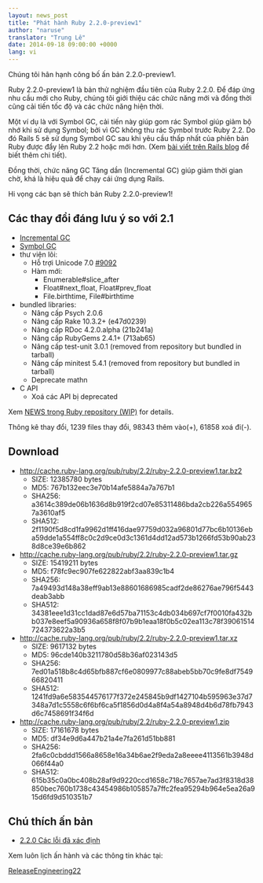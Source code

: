 ```yaml
---
layout: news_post
title: "Phát hành Ruby 2.2.0-preview1"
author: "naruse"
translator: "Trung Lê"
date: 2014-09-18 09:00:00 +0000
lang: vi
---
```


Chúng tôi hân hạnh công bố ấn bản 2.2.0-preview1.

Ruby 2.2.0-preview1 là bản thử nghiệm đầu tiên của Ruby 2.2.0.
Để đáp ứng nhu cầu mới cho Ruby, chúng tôi giới thiệu các chức năng mới và đồng thời
cũng cải tiến tốc độ và các chức năng hiện thời.

Một ví dụ là với Symbol GC, cải tiến này giúp gom rác Symbol giúp giảm
bộ nhớ khi sử dụng Symbol; bởi vì GC không thu rác Symbol trước Ruby 2.2.
Do đó Rails 5 sẽ sử dụng Symbol GC sau khi yêu cầu thấp nhất của phiên
bản Ruby được đẩy lên Ruby 2.2 hoặc mới hơn.
(Xem [bài viết trên Rails blog](http://weblog.rubyonrails.org/2014/8/20/Rails-4-2-beta1/) để biết thêm chi tiết).

Đồng thời, chức năng GC Tăng dần (Incremental GC) giúp giảm thời gian
chờ, khá là hiệu quả để chạy cái ứng dụng Rails.

Hi vọng các bạn sẽ thích bản Ruby 2.2.0-preview1!

## Các thay đổi đáng lưu ý so với 2.1

* [Incremental GC](https://bugs.ruby-lang.org/issues/10137)
* [Symbol GC](https://bugs.ruby-lang.org/issues/9634)
* thư viện lõi:
  * Hỗ trợi Unicode 7.0 [#9092](https://bugs.ruby-lang.org/issues/9092)
  * Hàm mới:
    * Enumerable#slice_after
    * Float#next_float, Float#prev_float
    * File.birthtime, File#birthtime
* bundled libraries:
  * Nâng cấp Psych 2.0.6
  * Nâng cấp Rake 10.3.2+ (e47d0239)
  * Nâng cấp RDoc 4.2.0.alpha (21b241a)
  * Nâng cấp RubyGems 2.4.1+ (713ab65)
  * Nâng cấp test-unit 3.0.1 (removed from repository but bundled in tarball)
  * Nâng cấp minitest 5.4.1 (removed from repository but bundled in tarball)
  * Deprecate mathn
* C API
  * Xoá các API bị deprecated

Xem [NEWS trong Ruby repository (WIP)](https://github.com/ruby/ruby/blob/v2_2_0_preview1/NEWS) for details.

Thông kê thay đổi, 1239 files thay đổi, 98343 thêm vào(+), 61858 xoá đi(-).

## Download

* <http://cache.ruby-lang.org/pub/ruby/2.2/ruby-2.2.0-preview1.tar.bz2>
  * SIZE:   12385780 bytes
  * MD5:    767b132eec3e70b14afe5884a7a767b1
  * SHA256: a3614c389de06b1636d8b919f2cd07e85311486bda2cb226a5549657a3610af5
  * SHA512: 2f1190f5d8cd1fa9962d1ff416dae97759d032a96801d77bc6b10136eba59dde1a554ff8c0c2d9ce0d3c1361d4dd12ad573b1266fd53b90ab238d8ce39e6b862
* <http://cache.ruby-lang.org/pub/ruby/2.2/ruby-2.2.0-preview1.tar.gz>
  * SIZE:   15419211 bytes
  * MD5:    f78fc9ec907fe622822abf3aa839c1b4
  * SHA256: 7a49493d148a38eff9ab13e88601686985cadf2de86276ae796f5443deab3abb
  * SHA512: 34381eee1d31cc1dad87e6d57ba71153c4db034b697cf7f0010fa432bb037e8eef5a90936a658f8f07b9b1eaa18f0b5c02ea113c78f39061514724373622a3b5
* <http://cache.ruby-lang.org/pub/ruby/2.2/ruby-2.2.0-preview1.tar.xz>
  * SIZE:   9617132 bytes
  * MD5:    96cde140b3211780d58b36af023143d5
  * SHA256: 7ed01a518b8c4d65bfb887cf6e0809977c88abeb5bb70c9fe8df754966820411
  * SHA512: 1241fd9a6e583544576177f372e245845b9df1427104b595963e37d7348a7d1c5558c6f6bf6ca5f1856d0d4a8f4a54a8948d4b6d78fb7943d6c7458691f34f6d
* <http://cache.ruby-lang.org/pub/ruby/2.2/ruby-2.2.0-preview1.zip>
  * SIZE:   17161678 bytes
  * MD5:    df34e9d6a447b21a4e7fa261d51bb881
  * SHA256: 2fa6c0cbddd1566a8658e16a34b6ae2f9eda2a8eeee4113561b3948d066f44a0
  * SHA512: 615b35c0a0bc408b28af9d9220ccd1658c718c7657ae7ad3f8318d38850bec760b1738c43454986b105857a7ffc2fea95294b964e5ea26a915d6fd9d510351b7

## Chú thích ấn bản

* [2.2.0 Các lỗi đã xác định](http://bugs.ruby-lang.org/projects/ruby-trunk/issues?query_id=115)

Xem luôn lịch ấn hành và các thông tin khác tại:

[ReleaseEngineering22](http://bugs.ruby-lang.org/projects/ruby-trunk/wiki/ReleaseEngineering22)
